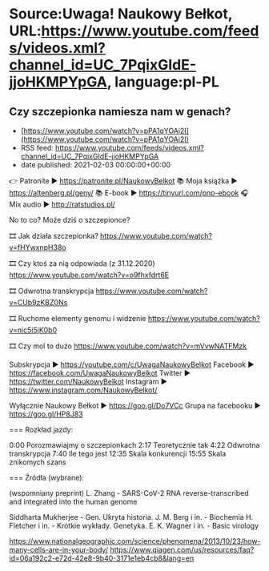 # Source:Uwaga! Naukowy Bełkot, URL:https://www.youtube.com/feeds/videos.xml?channel_id=UC_7PqixGIdE-jjoHKMPYpGA, language:pl-PL

## Czy szczepionka namiesza nam w genach?
 - [https://www.youtube.com/watch?v=pPA1qYOAi2I](https://www.youtube.com/watch?v=pPA1qYOAi2I)
 - RSS feed: https://www.youtube.com/feeds/videos.xml?channel_id=UC_7PqixGIdE-jjoHKMPYpGA
 - date published: 2021-02-03 00:00:00+00:00

👉 Patronite ► https://patronite.pl/NaukowyBelkot 
📚 Moja książka ► https://altenberg.pl/geny/
📚 E-book ► https://tinyurl.com/pnp-ebook
🎧 Mix audio ► http://ratstudios.pl/

No to co? Może dziś o szczepionce?

🎞 Jak działa szczepionka?
https://www.youtube.com/watch?v=fHYwxnpH38o

🎞 Czy ktoś za nią odpowiada (z 31.12.2020)
https://www.youtube.com/watch?v=o9fhxfdrt6E

🎞 Odwrotna transkrypcja
https://www.youtube.com/watch?v=CUb9zKBZ0Ns

🎞 Ruchome elementy genomu i widzenie 
https://www.youtube.com/watch?v=nic5i5jK0b0

🎞 Czy mol to dużo
https://www.youtube.com/watch?v=mVvwNATFMzk

Subskrypcja ► https://youtube.com/c/UwagaNaukowyBelkot
Facebook ► https://facebook.com/UwagaNaukowyBelkot
Twitter ► https://twitter.com/NaukowyBelkot
Instagram ► https://www.instagram.com/NaukowyBelkot/

Wyłącznie Naukowy Bełkot ► https://goo.gl/Do7VCc
Grupa na facebooku ► https://goo.gl/HP8J83

===
Rozkład jazdy:

0:00 Porozmawiajmy o szczepionkach
2:17 Teoretycznie tak
4:22 Odwrotna transkrypcja
7:40 Ile tego jest
12:35 Skala konkurencji
15:55 Skala znikomych szans


===
Źródła (wybrane):

(wspomniany preprint)
L. Zhang - SARS-CoV-2 RNA reverse-transcribed and integrated into the human genome

Siddharta Mukherjee - Gen. Ukryta historia. 
J. M. Berg i in. - Biochemia
H. Fletcher i in. - Krótkie wykłady. Genetyka.
E. K. Wagner i in. - Basic virology

https://www.nationalgeographic.com/science/phenomena/2013/10/23/how-many-cells-are-in-your-body/
https://www.qiagen.com/us/resources/faq?id=06a192c2-e72d-42e8-9b40-3171e1eb4cb8&lang=en

